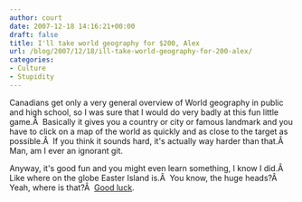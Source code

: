 ```yaml
---
author: court
date: 2007-12-18 14:16:21+00:00
draft: false
title: I'll take world geography for $200, Alex
url: /blog/2007/12/18/ill-take-world-geography-for-200-alex/
categories:
- Culture
- Stupidity
---
```


Canadians get only a very general overview of World geography in public and high school, so I was sure that I would do very badly at this fun little game.Â  Basically it gives you a country or city or famous landmark and you have to click on a map of the world as quickly and as close to the target as possible.Â  If you think it sounds hard, it's actually way harder than that.Â  Man, am I ever an ignorant git.

Anyway, it's good fun and you might even learn something, I know I did.Â  Like where on the globe Easter Island is.Â  You know, the huge heads?Â  Yeah, where is that?Â  [Good luck](http://www.minijuegosgratis.com/juegos/hwdykyworld/hwdykyworld.html?b415=0766).
